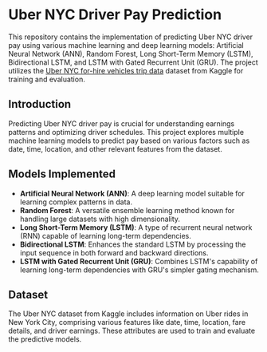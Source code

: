 # Uber NYC Driver Pay Prediction

This repository contains the implementation of predicting Uber NYC driver pay using various machine learning and deep learning models: Artificial Neural Network (ANN), Random Forest, Long Short-Term Memory (LSTM), Bidirectional LSTM, and LSTM with Gated Recurrent Unit (GRU). The project utilizes the [Uber NYC for-hire vehicles trip data](https://www.kaggle.com/datasets/shuhengmo/uber-nyc-forhire-vehicles-trip-data-2021) dataset from Kaggle for training and evaluation.

## Introduction

Predicting Uber NYC driver pay is crucial for understanding earnings patterns and optimizing driver schedules. This project explores multiple machine learning models to predict pay based on various factors such as date, time, location, and other relevant features from the dataset.

## Models Implemented

- **Artificial Neural Network (ANN)**: A deep learning model suitable for learning complex patterns in data.
- **Random Forest**: A versatile ensemble learning method known for handling large datasets with high dimensionality.
- **Long Short-Term Memory (LSTM)**: A type of recurrent neural network (RNN) capable of learning long-term dependencies.
- **Bidirectional LSTM**: Enhances the standard LSTM by processing the input sequence in both forward and backward directions.
- **LSTM with Gated Recurrent Unit (GRU)**: Combines LSTM's capability of learning long-term dependencies with GRU's simpler gating mechanism.

## Dataset

The Uber NYC dataset from Kaggle includes information on Uber rides in New York City, comprising various features like date, time, location, fare details, and driver earnings. These attributes are used to train and evaluate the predictive models.
